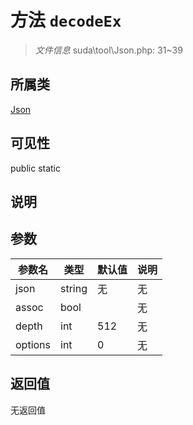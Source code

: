# 方法 `decodeEx`

> *文件信息* suda\tool\Json.php: 31~39

## 所属类 

[Json](../Json.md)

## 可见性

 public static

## 说明



## 参数


| 参数名 | 类型 | 默认值 | 说明 |
|--------|-----|-------|-------|
| json |  string | 无 | 无 |
| assoc |  bool |  | 无 |
| depth |  int | 512 | 无 |
| options |  int | 0 | 无 |



## 返回值

无返回值
